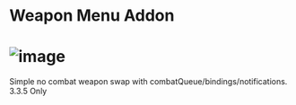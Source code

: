 # Weapon Menu Addon
# ![image](https://github.com/telotonet/weapon-menu/assets/84102215/b6dc531d-86a8-4171-8bde-ba8e261c7930)
Simple no combat weapon swap with combatQueue/bindings/notifications. 
3.3.5 Only

